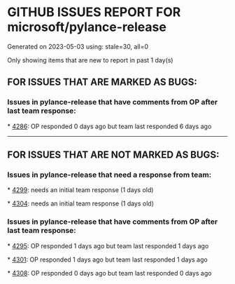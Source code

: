 
# GITHUB ISSUES REPORT FOR microsoft/pylance-release


Generated on 2023-05-03 using: stale=30, all=0


Only showing items that are new to report in past 1 day(s)


## FOR ISSUES THAT ARE MARKED AS BUGS:


### Issues in pylance-release that have comments from OP after last team response:


\* [4286](https://github.com/microsoft/pylance-release/issues/4286 "Rename does not rename module in test directory"): OP responded 0 days ago but team last responded 6 days ago

---

## FOR ISSUES THAT ARE NOT MARKED AS BUGS:


### Issues in pylance-release that need a response from team:


\* [4299](https://github.com/microsoft/pylance-release/issues/4299 "code action for imports should prefer pathlib (quick fix sort order for add import)"): needs an initial team response (1 days old)

\* [4304](https://github.com/microsoft/pylance-release/issues/4304 "False positive reportShadowedImports with PEP562 package-level getattr"): needs an initial team response (1 days old)

### Issues in pylance-release that have comments from OP after last team response:


\* [4295](https://github.com/microsoft/pylance-release/issues/4295 "Slow computer -> &quot;Expected 0 positional arguments&quot;"): OP responded 1 days ago but team last responded 1 days ago

\* [4301](https://github.com/microsoft/pylance-release/issues/4301 "For conditional function definition, Pylance inference picks up wrong definition"): OP responded 1 days ago but team last responded 1 days ago

\* [4308](https://github.com/microsoft/pylance-release/issues/4308 "pylance forces the import from typehint."): OP responded 0 days ago but team last responded 0 days ago
